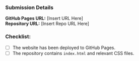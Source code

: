 ### Submission Details

**GitHub Pages URL:** [Insert URL Here]  
**Repository URL:** [Insert Repo URL Here]  

### Checklist:
- [ ] The website has been deployed to GitHub Pages.
- [ ] The repository contains `index.html` and relevant CSS files.

